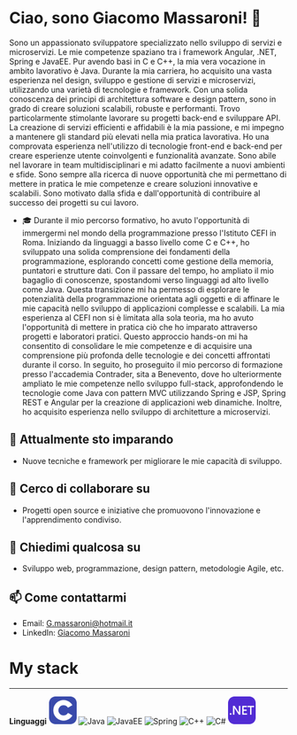 # Ciao, sono Giacomo Massaroni! 👋

Sono un appassionato sviluppatore specializzato nello sviluppo di servizi e microservizi. Le mie competenze spaziano tra i framework Angular, .NET, Spring e JavaEE. Pur avendo basi in C e C++, la mia vera vocazione in ambito lavorativo è Java.
Durante la mia carriera, ho acquisito una vasta esperienza nel design, sviluppo e gestione di servizi e microservizi, utilizzando una varietà di tecnologie e framework. Con una solida conoscenza dei principi di architettura software e design pattern, sono in grado di creare soluzioni scalabili, robuste e performanti.
Trovo particolarmente stimolante lavorare su progetti back-end e sviluppare API. La creazione di servizi efficienti e affidabili è la mia passione, e mi impegno a mantenere gli standard più elevati nella mia pratica lavorativa.
Ho una comprovata esperienza nell'utilizzo di tecnologie front-end e back-end per creare esperienze utente coinvolgenti e funzionalità avanzate. Sono abile nel lavorare in team multidisciplinari e mi adatto facilmente a nuovi ambienti e sfide.
Sono sempre alla ricerca di nuove opportunità che mi permettano di mettere in pratica le mie competenze e creare soluzioni innovative e scalabili. Sono motivato dalla sfida e dall'opportunità di contribuire al successo dei progetti su cui lavoro.



- 🎓 Durante il mio percorso formativo, ho avuto l'opportunità di immergermi nel mondo della programmazione presso l'Istituto CEFI in Roma. Iniziando da linguaggi a basso livello come C e C++, ho sviluppato una solida comprensione dei fondamenti della programmazione, esplorando concetti come gestione della memoria, puntatori e strutture dati.
Con il passare del tempo, ho ampliato il mio bagaglio di conoscenze, spostandomi verso linguaggi ad alto livello come Java. Questa transizione mi ha permesso di esplorare le potenzialità della programmazione orientata agli oggetti e di affinare le mie capacità nello sviluppo di applicazioni complesse e scalabili.
La mia esperienza al CEFI non si è limitata alla sola teoria, ma ho avuto l'opportunità di mettere in pratica ciò che ho imparato attraverso progetti e laboratori pratici. Questo approccio hands-on mi ha consentito di consolidare le mie competenze e di acquisire una comprensione più profonda delle tecnologie e dei concetti affrontati durante il corso.
In seguito, ho proseguito il mio percorso di formazione presso l'accademia Contrader, sita a Benevento, dove ho ulteriormente ampliato le mie competenze nello sviluppo full-stack, approfondendo le tecnologie come Java con pattern MVC utilizzando Spring e JSP, Spring REST e Angular per la creazione di applicazioni web dinamiche. Inoltre, ho acquisito esperienza nello sviluppo di architetture a microservizi.

## 🌱 Attualmente sto imparando

- Nuove tecniche e framework per migliorare le mie capacità di sviluppo.

## 🤝 Cerco di collaborare su

- Progetti open source e iniziative che promuovono l'innovazione e l'apprendimento condiviso.

## 💬 Chiedimi qualcosa su

- Sviluppo web, programmazione, design pattern, metodologie Agile, etc.

## 📫 Come contattarmi

- Email: G.massaroni@hotmail.it
- LinkedIn: [Giacomo Massaroni](https://www.linkedin.com/in/giacomo-massaroni/)

# My stack
---

**Linguaggi**
<img src="https://github.com/tandpfun/skill-icons/blob/main/icons/C.svg" alt="C" width="50" height="50">
<img src="https://github.com/tandpfun/skill-icons/blob/main/icons/java.svg" alt="Java" width="50" height="50"> 
<img src="https://github.com/tandpfun/skill-icons/blob/main/icons/javaee.svg" alt="JavaEE" width="50" height="50"> 
<img src="https://github.com/tandpfun/skill-icons/blob/main/icons/spring.svg" alt="Spring" width="50" height="50">
<img src="https://github.com/tandpfun/skill-icons/blob/main/icons/c++.svg" alt="C++" width="50" height="50"> 
<img src="https://github.com/tandpfun/skill-icons/blob/main/icons/csharp.svg" alt="C#" width="50" height="50"> 
<img src="https://github.com/tandpfun/skill-icons/blob/main/icons/dotnet.svg" alt=".NET" width="50" height="50">
